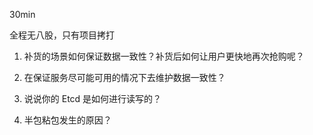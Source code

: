 30min

全程无八股，只有项目拷打

1. 补货的场景如何保证数据一致性？补货后如何让用户更快地再次抢购呢？

2. 在保证服务尽可能可用的情况下去维护数据一致性？
3. 说说你的 Etcd 是如何进行读写的？
4. 半包粘包发生的原因？


